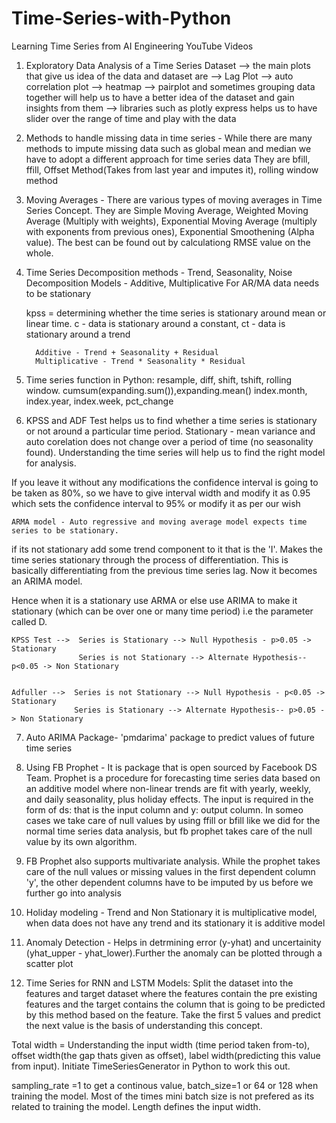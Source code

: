 # Time-Series-with-Python

Learning Time Series from AI Engineering YouTube Videos 

1) Exploratory Data Analysis of a Time Series Dataset
    --> the main plots that give us idea of the data and dataset are 
                --> Lag Plot
                --> auto correlation plot
                --> heatmap
                --> pairplot and sometimes grouping data together will help us to have a better idea of the dataset and gain insights from them
                --> libraries such as plotly express helps us to have slider over the range of time and play with the data


2) Methods to handle missing data in time series - While there are many methods to impute missing data such as global mean and median we have to adopt a different approach for time series data
        They are bfill, ffill, Offset Method(Takes from last year and imputes it), rolling window method

3) Moving Averages - There are various types of moving averages in Time Series Concept. 
   They are Simple Moving Average, Weighted Moving Average (Multiply with weights), Exponential Moving Average (multiply with exponents from previous ones), Exponential              Smoothening (Alpha value). The best can be found out by calculationg RMSE value on the whole.
   
4) Time Series Decomposition methods - Trend, Seasonality, Noise
               Decomposition Models - Additive, Multiplicative
               For AR/MA data needs to be stationary
    
    kpss = determining whether the time series is stationary around mean or linear time. 
         c - data is stationary around a constant, ct - data is stationary around a trend
         
         Additive - Trend + Seasonality + Residual
         Multiplicative - Trend * Seasonality * Residual
         
 5) Time series function in Python: resample, diff, shift, tshift, rolling window. cumsum(expanding.sum()),expanding.mean() index.month, index.year, index.week, pct_change
 
 6) KPSS and ADF Test helps us to find whether a time series is stationary or not around a particular time period. Stationary - mean variance and auto corelation does not change     over a period of time (no seasonality found). Understanding the time series will help us to find the right model for analysis.
 
 If you leave it without any modifications the confidence interval is going to be taken as 80%, so we have to give interval width and modify it as 0.95 which sets the confidence interval to 95% or modify it as per our wish
 
    ARMA model - Auto regressive and moving average model expects time series to be stationary.
    
   if its not stationary add some trend component to it that is the 'I'. Makes the time series stationary through the process of differentiation. This is basically differentiating from the previous time series lag. Now it becomes an ARIMA model.           
    
 Hence when it is a stationary use ARMA or else use ARIMA to make it stationary (which can be over one or many time period) i.e the parameter called D.
    
    KPSS Test -->  Series is Stationary --> Null Hypothesis - p>0.05 -> Stationary
                   Series is not Stationary --> Alternate Hypothesis-- p<0.05 -> Non Stationary
                   
                   
    Adfuller -->  Series is not Stationary --> Null Hypothesis - p<0.05 -> Stationary
                  Series is Stationary --> Alternate Hypothesis-- p>0.05 -> Non Stationary
                   
                   
7) Auto ARIMA Package- 'pmdarima' package to predict values of future time series

8) Using FB Prophet - It is package that is open sourced by Facebook DS Team. Prophet is a procedure for forecasting time series data based on an additive model where non-linear trends are fit with yearly, weekly, and daily seasonality, plus holiday effects. The input is required in the form of ds: that is the input column and y: output column. In someo cases we take care of null values by using ffill or bfill like we did for the normal time series data analysis, but fb prophet takes care of the null value by its own algorithm.

9) FB Prophet also supports multivariate analysis. While the prophet takes care of the null values or missing values in the first dependent column 'y', the other dependent columns have to be imputed by us before we further go into analysis

10) Holiday modeling - Trend and Non Stationary it is multiplicative model, when data does not have any trend and its stationary it is additive model
                   
11) Anomaly Detection - Helps in detrmining error (y-yhat) and uncertainity (yhat_upper - yhat_lower).Further the anomaly can be plotted through a scatter plot 

12) Time Series for RNN and LSTM Models: Split the dataset into the features and target dataset where the features contain the pre existing features and the target contains the column that is going to be predicted by this method based on the feature. Take the first 5 values and predict the next value is the basis of understanding this concept.

Total width = Understanding the input width (time period taken from-to), offset width(the gap thats given as offset), label width(predicting this value from input). Initiate TimeSeriesGenerator in Python to work this out.

sampling_rate =1 to get a continous value, batch_size=1 or 64 or 128 when training the model. Most of the times mini batch size is not prefered as its related to training the model. Length defines the input width.
